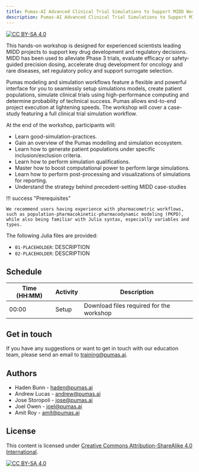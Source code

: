 ```yaml
---
title: Pumas-AI Advanced Clinical Trial Simulations to Support MIDD Workshop
description: Pumas-AI Advanced Clinical Trial Simulations to Support MIDD Workshop.
---
```


[![CC BY-SA 4.0](https://img.shields.io/badge/License-CC%20BY--SA%204.0-lightgrey.svg)](http://creativecommons.org/licenses/by-sa/4.0/)

This hands-on workshop is designed for experienced scientists leading MIDD projects
to support key drug development and regulatory decisions.
MIDD has been used to alleviate Phase 3 trials, evaluate efficacy
or safety-guided precision dosing,
accelerate drug development for oncology and rare diseases,
set regulatory policy and support surrogate selection.

Pumas modeling and simulation workflows feature a flexible
and powerful interface for you to seamlessly setup simulations models,
create patient populations, simulate clinical trials using high-performance computing
and determine probability of technical success.
Pumas allows end-to-end project execution at lightening speeds.
The workshop will cover a case-study featuring a full clinical trial simulation workflow.

At the end of the workshop, participants will:

- Learn good-simulation-practices.
- Gain an overview of the Pumas modelling and simulation ecosystem.
- Learn how to generate patient populations under specific inclusion/exclusion criteria.
- Learn how to perform simulation qualifications.
- Master how to boost computational power to perform large simulations.
- Learn how to perform post-processing and visualizations of simulations for reporting.
- Understand the strategy behind precedent-setting MIDD case-studies

!!! success "Prerequisites"

    We recommend users having experience with pharmacometric workflows,
    such as population-pharmacokinetic-pharmacodynamic modeling (PKPD),
    while also being familiar with Julia syntax, especially variables and types.

The following Julia files are provided:

- `01-PLACEHOLDER`: DESCRIPTION
- `02-PLACEHOLDER`: DESCRIPTION

## Schedule

| Time (HH:MM) | Activity | Description                              |
| ------------ | -------- | ---------------------------------------- |
| 00:00        | Setup    | Download files required for the workshop |

## Get in touch

If you have any suggestions or want to get in touch with our education team,
please send an email to <training@pumas.ai>.

## Authors

- Haden Bunn - <haden@pumas.ai>
- Andrew Lucas - <andrew@pumas.ai>
- Jose Storopoli - <jose@pumas.ai>
- Joel Owen - <joel@pumas.ai>
- Amit Roy - <amit@pumas.ai>

## License

This content is licensed under [Creative Commons Attribution-ShareAlike 4.0 International](http://creativecommons.org/licenses/by-sa/4.0/).

[![CC BY-SA 4.0](https://licensebuttons.net/l/by-sa/4.0/88x31.png)](http://creativecommons.org/licenses/by-sa/4.0/)
